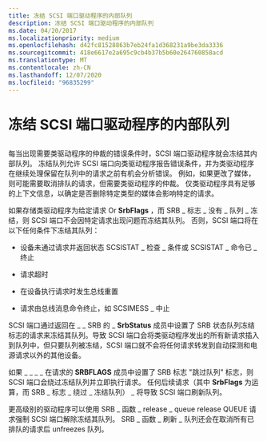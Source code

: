 ```yaml
---
title: 冻结 SCSI 端口驱动程序的内部队列
description: 冻结 SCSI 端口驱动程序的内部队列
ms.date: 04/20/2017
ms.localizationpriority: medium
ms.openlocfilehash: d42fc81528863b7eb24fa1d368231a9be3da3336
ms.sourcegitcommit: 418e6617e2a695c9cb4b37b5b60e264760858acd
ms.translationtype: MT
ms.contentlocale: zh-CN
ms.lasthandoff: 12/07/2020
ms.locfileid: "96835299"
---
```

# <a name="freezing-scsi-port-drivers-internal-queue"></a>冻结 SCSI 端口驱动程序的内部队列


## <span id="ddk_freezing_scsi_port_drivers_internal_queue_kg"></span><span id="DDK_FREEZING_SCSI_PORT_DRIVERS_INTERNAL_QUEUE_KG"></span>


每当出现需要类驱动程序的仲裁的错误条件时，SCSI 端口驱动程序就会冻结其内部队列。 冻结队列允许 SCSI 端口向类驱动程序报告错误条件，并为类驱动程序在继续处理保留在队列中的请求之前有机会分析错误。 例如，如果更改了媒体，则可能需要取消排队的请求，但需要类驱动程序的仲裁。 仅类驱动程序具有足够的上下文信息，以确定是否删除特定类型的媒体会影响特定的请求。

如果存储类驱动程序为给定请求 Or **SrbFlags** ，而 SRB \_ 标志 \_ 没有 \_ 队列 \_ 冻结，则 SCSI 端口不会因特定请求出现问题而冻结其队列。 否则，SCSI 端口将在以下任何条件下冻结其队列：

-   设备未通过请求并返回状态 SCSISTAT \_ 检查 \_ 条件或 SCSISTAT \_ 命令已 \_ 终止

-   请求超时

-   在设备执行请求时发生总线重置

-   请求由总线消息命令终止，如 SCSIMESS \_ 中止

SCSI 端口通过返回在 \_ \_ SRB 的 \_ **SrbStatus** 成员中设置了 SRB 状态队列冻结标志的请求来冻结其队列。导致 SCSI 端口会将类驱动程序发出的所有新请求插入到队列中，但只要队列被冻结，SCSI 端口就不会将任何请求转发到自动探测和电源请求以外的其他设备。

如果 \_ \_ \_ \_ 在请求的 **SRBFLAGS** 成员中设置了 SRB 标志 "跳过队列" 标志，则 SCSI 端口会绕过冻结队列并立即执行请求。 任何后续请求（其中 **SrbFlags** 为运算，而 SRB \_ 标志 \_ 绕过 \_ 冻结队列） \_ 将导致 SCSI 端口刷新队列。

更高级别的驱动程序可以使用 SRB \_ 函数 \_ release \_ queue release QUEUE 请求强制 SCSI 端口解除冻结其队列。 SRB \_ 函数 \_ 刷新 \_ 队列还会在取消所有已排队的请求后 unfreezes 队列。

 

 




